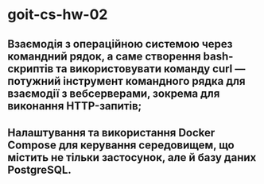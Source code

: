 # goit-cs-hw-02

## Взаємодія з операційною системою через командний рядок, а саме створення bash-скриптів та використовувати команду curl — потужний інструмент командного рядка для взаємодії з вебсерверами, зокрема для виконання HTTP-запитів;

## Налаштування та використання Docker Compose для керування середовищем, що містить не тільки застосунок, але й базу даних PostgreSQL.